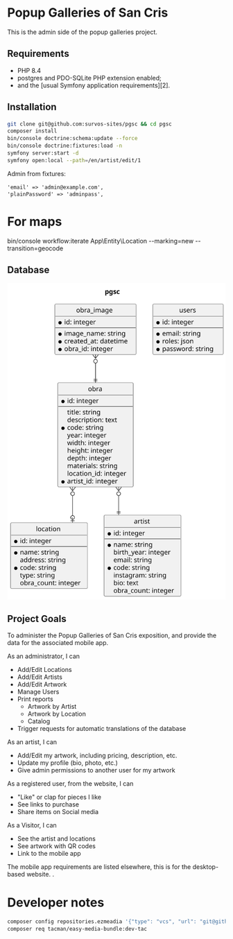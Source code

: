 # Popup Galleries of San Cris

This is the admin side of the popup galleries project.

Requirements
------------

* PHP 8.4
* postgres and PDO-SQLite PHP extension enabled;
* and the [usual Symfony application requirements][2].

Installation
------------

```bash
git clone git@github.com:survos-sites/pgsc && cd pgsc
composer install
bin/console doctrine:schema:update --force
bin/console doctrine:fixtures:load -n
symfony server:start -d
symfony open:local --path=/en/artist/edit/1
```

Admin from fixtures:

    'email' => 'admin@example.com',
    'plainPassword' => 'adminpass',

# For maps

bin/console workflow:iterate App\\Entity\\Location --marking=new --transition=geocode

## Database

![Database Diagram](./assets/images/db.svg)


## Project Goals

To administer the Popup Galleries of San Cris exposition, and provide the data for the associated mobile app.

As an administrator, I can

* Add/Edit Locations
* Add/Edit Artists
* Add/Edit Artwork
* Manage Users
* Print reports 
  * Artwork by Artist 
  * Artwork by Location
  * Catalog
* Trigger requests for automatic translations of the database

As an artist, I can

* Add/Edit my artwork, including pricing, description, etc.
* Update my profile (bio, photo, etc.)
* Give admin permissions to another user for my artwork

As a registered user, from the website, I can

* "Like" or clap for pieces I like
* See links to purchase
* Share items on Social media

As a Visitor, I can

* See the artist and locations
* See artwork with QR codes
* Link to the mobile app


The mobile app requirements are listed elsewhere, this is for the desktop-based website.
.

# Developer notes

```bash
composer config repositories.ezmeadia '{"type": "vcs", "url": "git@github.com:tacman/easy-media-bundle.git"}'
composer req tacman/easy-media-bundle:dev-tac
```
